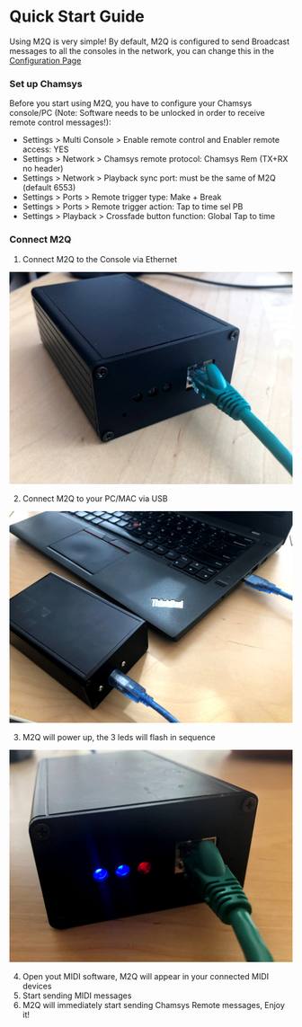 # Quick Start Guide

Using M2Q is very simple! By default, M2Q is configured to send Broadcast messages to all the consoles in the network, you can change this in the [Configuration Page](./configuration.md)

### Set up Chamsys
Before you start using M2Q, you have to configure your Chamsys console/PC (Note: Software needs to be unlocked in order to receive remote control messages!):

- Settings > Multi Console > Enable remote control and Enabler remote access: YES
- Settings > Network > Chamsys remote protocol: Chamsys Rem (TX+RX no header)
- Settings > Network > Playback sync port: must be the same of M2Q (default 6553)
- Settings > Ports > Remote trigger type: Make + Break
- Settings > Ports > Remote trigger action: Tap to time sel PB
- Settings > Playback > Crossfade button function: Global Tap to time

### Connect M2Q

1. Connect M2Q to the Console via Ethernet

![Ethernet](/images/plug%20ethernet.jpg)

2. Connect M2Q to your PC/MAC via USB

![USB](https://github.com/lorenzofattori/M2Q-hardware/blob/f366c1067f6d2563835f77309c7bcc84dac741fc/images/plug%20usb.jpg)

3. M2Q will power up, the 3 leds will flash in sequence

![LEDs](https://github.com/lorenzofattori/M2Q-hardware/blob/f366c1067f6d2563835f77309c7bcc84dac741fc/images/startup%20led.jpg)

4. Open yout MIDI software, M2Q will appear in your connected MIDI devices
5. Start sending MIDI messages 
6. M2Q will immediately start sending Chamsys Remote messages, Enjoy it!
